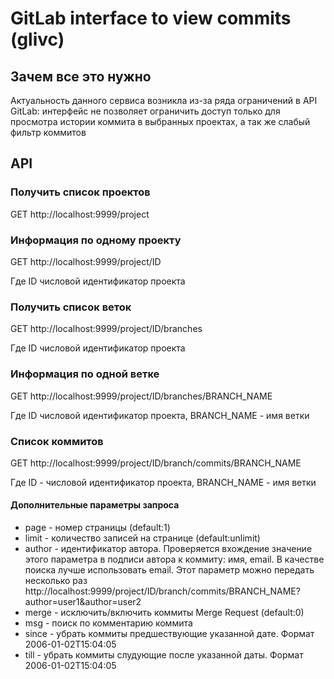 # GitLab interface to view commits (glivc)

## Зачем все это нужно

Актуальность данного сервиса возникла из-за ряда ограничений в API GitLab: интерфейс не позволяет ограничить доступ только для просмотра истории коммита в выбранных проектах, а так же слабый фильтр коммитов

## API

### Получить список проектов

GET http://localhost:9999/project

### Информация по одному проекту

GET http://localhost:9999/project/ID

Где ID числовой идентификатор проекта

### Получить список веток

GET http://localhost:9999/project/ID/branches

Где ID числовой идентификатор проекта

### Информация по одной ветке

GET http://localhost:9999/project/ID/branches/BRANCH_NAME

Где ID числовой идентификатор проекта, BRANCH_NAME - имя ветки

### Список коммитов

GET http://localhost:9999/project/ID/branch/commits/BRANCH_NAME

Где ID - числовой идентификатор проекта, BRANCH_NAME - имя ветки

#### Дополнительные параметры запроса

- page - номер страницы (default:1)
- limit - количество записей на странице (default:unlimit)
- author - идентификатор автора. Проверяется вхождение значение этого параметра в подписи автора к коммиту: имя, email. В качестве поиска лучше использовать email. Этот параметр можно передать несколько раз http://localhost:9999/project/ID/branch/commits/BRANCH_NAME?author=user1&author=user2
- merge - исключить/включить коммиты Merge Request (default:0)
- msg - поиск по комментарию коммита
- since - убрать коммиты предшествующие указанной дате. Формат 2006-01-02T15:04:05
- till - убрать коммиты слудующие после указанной даты. Формат 2006-01-02T15:04:05

